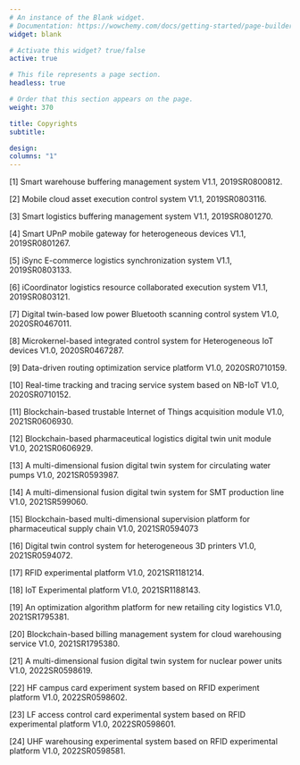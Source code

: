 ```yaml
---
# An instance of the Blank widget.
# Documentation: https://wowchemy.com/docs/getting-started/page-builder/
widget: blank

# Activate this widget? true/false
active: true

# This file represents a page section.
headless: true

# Order that this section appears on the page.
weight: 370

title: Copyrights
subtitle: 

design:
columns: "1"
---
```


[1] Smart warehouse buffering management system V1.1, 2019SR0800812.

[2] Mobile cloud asset execution control system V1.1, 2019SR0803116.

[3] Smart logistics buffering management system V1.1, 2019SR0801270.

[4] Smart UPnP mobile gateway for heterogeneous devices V1.1, 2019SR0801267.

[5] iSync E-commerce logistics synchronization system V1.1, 2019SR0803133.

[6] iCoordinator logistics resource collaborated execution system V1.1, 2019SR0803121.

[7] Digital twin-based low power Bluetooth scanning control system V1.0, 2020SR0467011.

[8] Microkernel-based integrated control system for Heterogeneous IoT devices V1.0, 2020SR0467287.

[9] Data-driven routing optimization service platform V1.0, 2020SR0710159.

[10] Real-time tracking and tracing service system based on NB-IoT V1.0, 2020SR0710152.

[11] Blockchain-based trustable Internet of Things acquisition module V1.0, 2021SR0606930.

[12] Blockchain-based pharmaceutical logistics digital twin unit module V1.0, 2021SR0606929.

[13] A multi-dimensional fusion digital twin system for circulating water pumps V1.0, 2021SR0593987.

[14] A multi-dimensional fusion digital twin system for SMT production line V1.0, 2021SR599060.

[15] Blockchain-based multi-dimensional supervision platform for pharmaceutical supply chain V1.0, 2021SR0594073

[16] Digital twin control system for heterogeneous 3D printers V1.0, 2021SR0594072.

[17] RFID experimental platform V1.0, 2021SR1181214.

[18] IoT Experimental platform V1.0, 2021SR1188143.

[19] An optimization algorithm platform for new retailing city logistics V1.0, 2021SR1795381.

[20] Blockchain-based billing management system for cloud warehousing service V1.0, 2021SR1795380.

[21] A multi-dimensional fusion digital twin system for nuclear power units V1.0, 2022SR0598619.

[22] HF campus card experiment system based on RFID experiment platform V1.0, 2022SR0598602.

[23] LF access control card experimental system based on RFID experimental platform V1.0, 2022SR0598601.

[24] UHF warehousing experimental system based on RFID experimental platform V1.0, 2022SR0598581.
